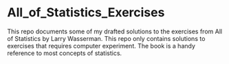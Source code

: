 # All_of_Statistics_Exercises
This repo documents some of my drafted solutions to the exercises from All of Statistics by Larry Wasserman. This repo only contains solutions to exercises that requires computer experiment. The book is a handy reference to most concepts of statistics.
